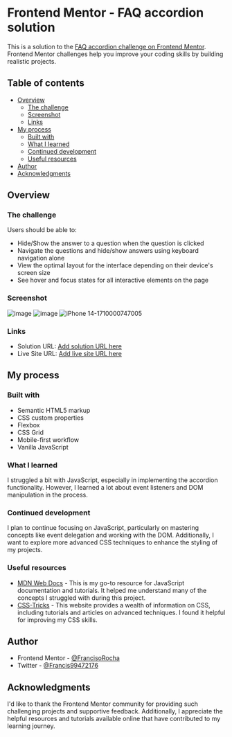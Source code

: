 # Frontend Mentor - FAQ accordion solution

This is a solution to the [FAQ accordion challenge on Frontend Mentor](https://www.frontendmentor.io/challenges/faq-accordion-wyfFdeBwBz). Frontend Mentor challenges help you improve your coding skills by building realistic projects. 

## Table of contents

- [Overview](#overview)
  - [The challenge](#the-challenge)
  - [Screenshot](#screenshot)
  - [Links](#links)
- [My process](#my-process)
  - [Built with](#built-with)
  - [What I learned](#what-i-learned)
  - [Continued development](#continued-development)
  - [Useful resources](#useful-resources)
- [Author](#author)
- [Acknowledgments](#acknowledgments)

## Overview

### The challenge

Users should be able to:

- Hide/Show the answer to a question when the question is clicked
- Navigate the questions and hide/show answers using keyboard navigation alone
- View the optimal layout for the interface depending on their device's screen size
- See hover and focus states for all interactive elements on the page

### Screenshot

![image](https://github.com/FrancisoRocha/faq-accordion-main/assets/122055396/19acd3cc-191f-4feb-a121-5367572870e9)
![image](https://github.com/FrancisoRocha/faq-accordion-main/assets/122055396/2af14029-e312-41a7-8dd2-09e3597cac36)
![iPhone 14-1710000747005](https://github.com/FrancisoRocha/faq-accordion-main/assets/122055396/581e8019-8c81-47ed-b587-780ea95b79cc)




### Links

- Solution URL: [Add solution URL here](https://your-solution-url.com)
- Live Site URL: [Add live site URL here](https://your-live-site-url.com)

## My process

### Built with

- Semantic HTML5 markup
- CSS custom properties
- Flexbox
- CSS Grid
- Mobile-first workflow
- Vanilla JavaScript

### What I learned

I struggled a bit with JavaScript, especially in implementing the accordion functionality. However, I learned a lot about event listeners and DOM manipulation in the process.

### Continued development

I plan to continue focusing on JavaScript, particularly on mastering concepts like event delegation and working with the DOM. Additionally, I want to explore more advanced CSS techniques to enhance the styling of my projects.

### Useful resources

- [MDN Web Docs](https://developer.mozilla.org/en-US/docs/Web/JavaScript) - This is my go-to resource for JavaScript documentation and tutorials. It helped me understand many of the concepts I struggled with during this project.
- [CSS-Tricks](https://css-tricks.com/) - This website provides a wealth of information on CSS, including tutorials and articles on advanced techniques. I found it helpful for improving my CSS skills.

## Author

- Frontend Mentor - [@FrancisoRocha](https://www.frontendmentor.io/profile/FrancisoRocha)
- Twitter - [@Francis99472176](https://twitter.com/Francis99472176)

## Acknowledgments

I'd like to thank the Frontend Mentor community for providing such challenging projects and supportive feedback. Additionally, I appreciate the helpful resources and tutorials available online that have contributed to my learning journey.

